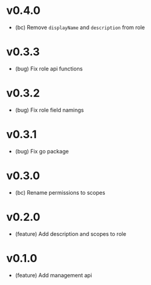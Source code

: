 # v0.4.0

- (bc) Remove `displayName` and `description` from role

# v0.3.3

- (bug) Fix role api functions

# v0.3.2

- (bug) Fix role field namings

# v0.3.1

- (bug) Fix go package

# v0.3.0

- (bc) Rename permissions to scopes

# v0.2.0

- (feature) Add description and scopes to role

# v0.1.0

- (feature) Add management api
